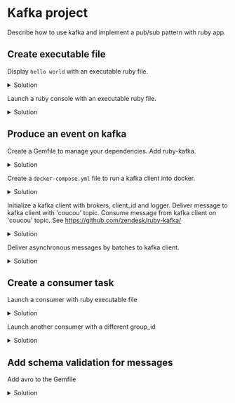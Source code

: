 # Kafka project

Describe how to use kafka and implement a pub/sub pattern with ruby app.

## Create executable file

Display `hello world` with an executable ruby file.

<details>
  <summary>Solution</summary>

```sh
mkdir bin
touch bin/console.rb
chmod +x bin/console.rb
```

In `bin/console.rb`.
```ruby
#!/usr/bin/env ruby

puts 'Hello World'
```
</details>

Launch a ruby console with an executable ruby file.

<details>
  <summary>Solution</summary>

```sh
mkdir bin
touch bin/console.rb
```

In `bin/console.rb`.
```ruby
#!/usr/bin/env ruby

require 'irb'

IRB.start
```
</details>

## Produce an event on kafka

Create a Gemfile to manage your dependencies.
Add ruby-kafka.

<details>
  <summary>Solution</summary>

```sh
touch Gemfile
```

```ruby
source 'https://rubygems.org'

gem 'ruby-kafka'
```
</details>

Create a `docker-compose.yml` file to run a kafka client into docker.

<details>
  <summary>Solution</summary>

```sh
touch docker-compose.yml
```

```yml
version: '3'
services:
  # To manage distributed system
  zookeeper:
    image: zookeeper:3.4.9
    restart: unless-stopped
    hostname: zookeeper
    ports:
      - "2181:2181"
    environment:
        ZOO_MY_ID: 1
        ZOO_PORT: 2181
        ZOO_SERVERS: server.1=zookeeper:2888:3888
    volumes:
      - data:/data
      - data:/datalog

  kafka1:
    image: confluentinc/cp-kafka:5.0.0
    hostname: kafka1
    ports:
      - "9092:9092"
    environment:
      KAFKA_ADVERTISED_LISTENERS: LISTENER_DOCKER_INTERNAL://kafka1:19092,LISTENER_DOCKER_EXTERNAL://${DOCKER_HOST_IP:-127.0.0.1}:9092
      KAFKA_LISTENER_SECURITY_PROTOCOL_MAP: LISTENER_DOCKER_INTERNAL:PLAINTEXT,LISTENER_DOCKER_EXTERNAL:PLAINTEXT
      KAFKA_INTER_BROKER_LISTENER_NAME: LISTENER_DOCKER_INTERNAL
      KAFKA_ZOOKEEPER_CONNECT: "zookeeper:2181"
      KAFKA_BROKER_ID: 1
      KAFKA_LOG4J_LOGGERS: "kafka.controller=INFO,kafka.producer.async.DefaultEventHandler=INFO,state.change.logger=INFO"
      KAFKA_OFFSETS_TOPIC_REPLICATION_FACTOR: 1
    volumes:
      - data:/var/lib/kafka/data
    depends_on:
      - zookeeper

  # Dependency for kafka rest
  # To manage avro schema
  kafka-schema-registry:
    image: confluentinc/cp-schema-registry:5.0.0
    hostname: kafka-schema-registry
    ports:
      - "8081:8081"
    environment:
      SCHEMA_REGISTRY_KAFKASTORE_BOOTSTRAP_SERVERS: PLAINTEXT://kafka1:19092
      SCHEMA_REGISTRY_HOST_NAME: kafka-schema-registry
      SCHEMA_REGISTRY_LISTENERS: http://0.0.0.0:8081
    depends_on:
      - zookeeper
      - kafka1

  # To manage topics and partitions
  kafka-rest-proxy:
    image: confluentinc/cp-kafka-rest:5.0.0
    hostname: kafka-rest-proxy
    ports:
      - "8082:8082"
    environment:
      KAFKA_REST_ZOOKEEPER_CONNECT: zookeeper:2181
      KAFKA_REST_LISTENERS: http://0.0.0.0:8082/
      KAFKA_REST_SCHEMA_REGISTRY_URL: http://kafka-schema-registry:8081/
      KAFKA_REST_HOST_NAME: kafka-rest-proxy
      KAFKA_REST_BOOTSTRAP_SERVERS: PLAINTEXT://kafka1:19092
    depends_on:
      - zookeeper
      - kafka1
      - kafka-schema-registry

volumes:
  data:
    driver: local
```

</details>

Initialize a kafka client with brokers, client_id and logger.
Deliver message to kafka client with 'coucou' topic.
Consume message from kafka client on 'coucou' topic.
See https://github.com/zendesk/ruby-kafka/

<details>
  <summary>Solution</summary>

```ruby
require 'kafka'

kafka = Kafka.new(['localhost:9092'], client_id: 'KafkaProject', logger: Logger.new(STDOUT))
kafka.deliver_message('Hello word!', topic: 'coucou')
kafka.each_message(topic: 'coucou') { |m| puts m.value }
```

In `bin/console.rb`.
```ruby
#!/usr/bin/env ruby

require 'irb'
require 'kafka'

KAFKA = Kafka.new(['localhost:9092'], client_id: 'KafkaProject', logger: Logger.new(STDOUT))

IRB.start
```

</details>

Deliver asynchronous messages by batches to kafka client.

<details>
  <summary>Solution</summary>

```ruby
require 'kafka'

kafka = Kafka.new(['localhost:9092'], client_id: 'KafkaProject', logger: Logger.new(STDOUT))
producer = kafka.async_producer

at_exit { producer.shutdown }

producer.produce('Hello world!', topic: 'coucou')
```

In `bin/console.rb`.
```ruby
#!/usr/bin/env ruby

require 'irb'
require 'kafka'

KAFKA = Kafka.new(['localhost:9092'], client_id: 'KafkaProject', logger: Logger.new(STDOUT))
KAFKA_PRODUCER = KAFKA_CLIENT.async_producer(delivery_threshold: 500, delivery_interval: 1, max_queue_size: 1000)

at_exit { KAFKA_PRODUCER.shutdown }

IRB.start
```

</details>

## Create a consumer task

Launch a consumer with ruby executable file

<details>
  <summary>Solution</summary>

```sh
touch bin/consumer.rb
chmod +x bin/consumer.rb
``` 

In bin/consumer.rb
```ruby
#!/usr/bin/env ruby

require 'kafka'

kafka = Kafka.new(['localhost:9092'])

consumer = kafka.consumer(group_id: 'KafkaProject-group')

consumer.subscribe('coucou')
consumer.subscribe('cool')

trap('TERM') { consumer.stop }

logger = Logger.new(STDOUT)

consumer.each_message do |message|
  logger.info(message.topic)
  logger.info(message.offset)
  logger.info(message.value)
end
```

</details>

Launch another consumer with a different group_id

<details>
  <summary>Solution</summary>

```sh
touch bin/other_consumer.rb
chmod +x bin/other_consumer.rb
``` 

In bin/other_consumer.rb
```ruby
#!/usr/bin/env ruby

require 'kafka'

kafka = Kafka.new(['localhost:9092'])

consumer = kafka.consumer(group_id: 'KafkaProject-other-group')

consumer.subscribe('coucou')
consumer.subscribe('cool')

trap('TERM') { consumer.stop }

logger = Logger.new(STDOUT)

consumer.each_message do |message|
  logger.info(message.topic)
  logger.info(message.offset)
  logger.info(message.value)
end
```

</details>

## Add schema validation for messages

Add avro to the Gemfile

<details>
  <summary>Solution</summary>

In Gemfile
```ruby
source 'https://rubygems.org'

gem 'avro_turf'
gem 'ruby-kafka'
```

</details>
